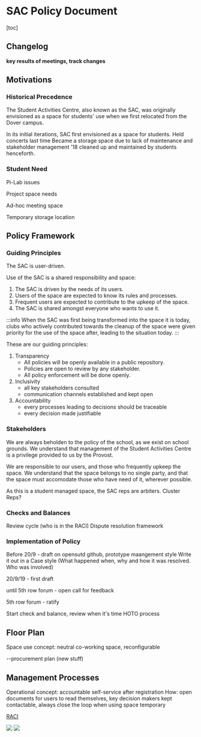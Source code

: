 # SAC Policy Document

[toc]

## Changelog
**key results of meetings, track changes**

## Motivations

### Historical Precedence

The Student Activities Centre, also known as the SAC, was originally envisioned as a space for students' use when we first relocated from the Dover campus.

In its initial iterations, 
 SAC first envisioned as a space for students. Held concerts last time
 Became a storage space due to lack of maintenance and stakeholder management
 '18 cleaned up and maintained by students henceforth.

### Student Need

 Pi-Lab issues
 
 Project space needs
 
 Ad-hoc meeting space
 
 Temporary storage location
 

## Policy Framework

### Guiding Principles

The SAC is user-driven.

Use of the SAC is a shared responsibility and space:
1. The SAC is driven by the needs of its users.
2. Users of the space are expected to know its rules and processes.
3. Frequent users are expected to contribute to the upkeep of the space.
4. The SAC is shared amongst everyone who wants to use it.

:::info
When the SAC was first being transformed into the space it is today, clubs who actively contributed towards the cleanup of the space were given priority for the use of the space after, leading to the situation today.
:::

These are our guiding principles:
1. Transparency
    - All policies will be openly available in a public repository.
    - Policies are open to review by any stakeholder.
    - All policy enforcement will be done openly.
2. Inclusivity
    - all key stakeholders consulted
    - communication channels established and kept open
3. Accountability
    - every processes leading to decisions should be traceable
    - every decision made justifiable

### Stakeholders

We are always beholden to the policy of the school, as we exist on school grounds. We understand that management of the Student Activities Centre is a privilege provided to us by the Provost.

We are responsible to our users, and those who frequently upkeep the space. We understand that the space belongs to no single party, and that the space must accomodate those who have need of it, wherever possible.

As this is a student managed space, the SAC reps are arbiters. Cluster Reps?


### Checks and Balances
Review cycle (who is in the RACI)
Dispute resolution framework


### Implementation of Policy

Before 20/9 - draft on opensutd github, prototype maangement style
Write it out in a Case style (What happened when, why and how it was resolved. Who was involved)

20/9/19 - first draft

until 5th row forum - open call for feedback

5th row forum - ratify

Start check and balance, review when it's time
HOTO process

## Floor Plan
Space use concept: neutral co-working space, reconfigurable

--procurement plan (new stuff)

## Management Processes
Operational concept: accountable self-service after registration
How: open documents for users to read themselves, key decision makers kept contactable, always close the loop when using space temporary

[RACI](https://en.wikipedia.org/wiki/Responsibility_assignment_matrix)

![](https://i.imgur.com/O00wmFn.png)
![](https://i.imgur.com/7FiBfgh.png)

